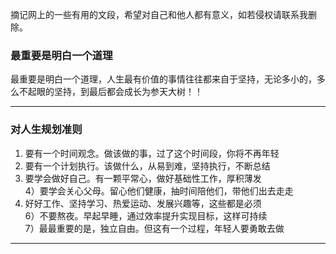 摘记网上的一些有用的文段，希望对自己和他人都有意义，如若侵权请联系我删除。


### 最重要是明白一个道理
最重要是明白一个道理，人生最有价值的事情往往都来自于坚持，无论多小的，多么不起眼的坚持，到最后都会成长为参天大树！！

---

### 对人生规划准则
1) 要有一个时间观念。做该做的事，过了这个时间段，你将不再年轻  
2) 要有一个计划执行。该做什么，从易到难，坚持执行，不断总结
3) 要学会做好自己。有一颗平常心，做好基础性工作，厚积薄发  
4）要学会关心父母。留心他们健康，抽时间陪他们，带他们出去走走 
5) 好好工作、坚持学习、热爱运动、发展兴趣等，这些都是必须  
6）不要熬夜。早起早睡，通过效率提升实现目标，这样可持续  
7）最最重要的是，独立自由。但这有一个过程，年轻人要勇敢去做

---

